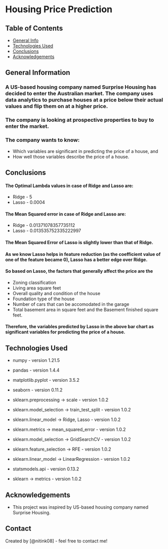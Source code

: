 # Housing Price Prediction


## Table of Contents
* [General Info](#general-information)
* [Technologies Used](#technologies-used)
* [Conclusions](#conclusions)
* [Acknowledgements](#acknowledgements)

<!-- You can include any other section that is pertinent to your problem -->

## General Information
### A US-based housing company named Surprise Housing has decided to enter the Australian market. The company uses data analytics to purchase houses at a price below their actual values and flip them on at a higher price.

### The company is looking at prospective properties to buy to enter the market.

### The company wants to know:
* Which variables are significant in predicting the price of a house, and
* How well those variables describe the price of a house.

<!-- You don't have to answer all the questions - just the ones relevant to your project. -->

## Conclusions
#### The Optimal Lambda values in case of Ridge and Lasso are:

-  Ridge - 5
-  Lasso - 0.0004

#### The Mean Squared error in case of Ridge and Lasso are:
 
-  Ridge - 0.01371078357735112
-  Lasso - 0.013535752335222997

#### The Mean Squared Error of Lasso is slightly lower than that of Ridge.

#### As we know Lasso helps in feature reduction (as the coefficient value of one of the feature became 0), Lasso has a better edge over Ridge.

#### So based on Lasso, the factors that generally affect the price are the 
-  Zoning classification
-  Living area square feet
-  Overall quality and condition of the house
-  Foundation type of the house
-  Number of cars that can be accomodated in the garage
-  Total basement area in square feet and the Basement finished square feet.

#### Therefore, the variables predicted by Lasso in the above bar chart as significant variables for predicting the price of a house.


## Technologies Used
- numpy - version 1.21.5
- pandas - version 1.4.4
- matplotlib.pyplot - version 3.5.2
- seaborn - version 0.11.2

- sklearn.preprocessing -> scale - version 1.0.2
- sklearn.model_selection -> train_test_split - version 1.0.2
- sklearn.linear_model -> Ridge, Lasso - version 1.0.2
- sklearn.metrics -> mean_squared_error - version 1.0.2
- sklearn.model_selection -> GridSearchCV - version 1.0.2

- sklearn.feature_selection -> RFE - version 1.0.2
- sklearn.linear_model -> LinearRegression - version 1.0.2
- statsmodels.api - version 0.13.2
- sklearn -> metrics - version 1.0.2

## Acknowledgements
- This project was inspired by US-based housing company named Surprise Housing.

## Contact
Created by [@nitink08] - feel free to contact me!
